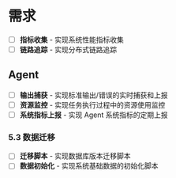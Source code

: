 # 需求

- [ ] **指标收集** - 实现系统性能指标收集
- [ ] **链路追踪** - 实现分布式链路追踪

## Agent

- [ ] **输出捕获** - 实现标准输出/错误的实时捕获和上报
- [ ] **资源监控** - 实现任务执行过程中的资源使用监控
- [ ] **系统指标上报** - 实现 Agent 系统指标的定期上报

### 5.3 数据迁移

- [ ] **迁移脚本** - 实现数据库版本迁移脚本
- [ ] **数据初始化** - 实现系统基础数据的初始化脚本
